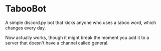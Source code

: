 # TabooBot
A simple discord.py bot that kicks anyone who uses a taboo word, which changes every day.

Now actually works, though it might break the moment you add it to a server that doesn't have a channel called general.

